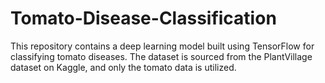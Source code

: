 # Tomato-Disease-Classification
This repository contains a deep learning model built using TensorFlow for classifying tomato diseases. The dataset is sourced from the PlantVillage dataset on Kaggle, and only the tomato data is utilized. 
